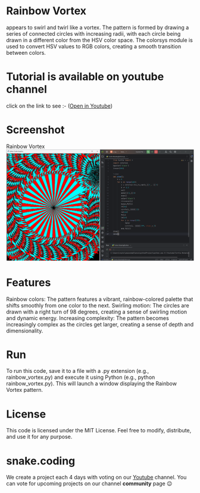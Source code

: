 # Rainbow Vortex

appears to swirl and twirl like a vortex. The pattern is formed by drawing a series of connected circles with increasing radii, with each circle being drawn in a different color from the HSV color space. The colorsys module is used to convert HSV values to RGB colors, creating a smooth transition between colors.

# Tutorial is available on youtube channel 
click on the link to see :- ([Open in Youtube](https://youtu.be/F5JqFMvoo30))

# Screenshot

Rainbow Vortex
![screenshot](RainbowVortex.png)



# Features
Rainbow colors: The pattern features a vibrant, rainbow-colored palette that shifts smoothly from one color to the next.
Swirling motion: The circles are drawn with a right turn of 98 degrees, creating a sense of swirling motion and dynamic energy.
Increasing complexity: The pattern becomes increasingly complex as the circles get larger, creating a sense of depth and dimensionality.


# Run
To run this code, save it to a file with a .py extension (e.g., rainbow_vortex.py) and execute it using Python (e.g., python rainbow_vortex.py). This will launch a window displaying the Rainbow Vortex pattern.

# License
This code is licensed under the MIT License. Feel free to modify, distribute, and use it for any purpose.

# snake.coding
We create a project each 4 days with voting on our <a href="https://youtube.com/@snakecoding_12" target="_blank">Youtube</a> channel.
You can vote for upcoming projects on our channel **community** page :wink:

